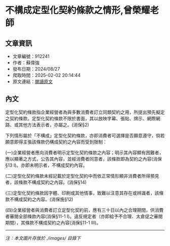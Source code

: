 # 不構成定型化契約條款之情形,曾榮耀老師

## 文章資訊
- 文章編號：912241
- 作者：蘇偉強
- 發布日期：2024/08/27
- 爬取時間：2025-02-02 20:14:44
- 原文連結：[閱讀原文](https://real-estate.get.com.tw/Columns/detail.aspx?no=912241)

## 內文
定型化契約條款指企業經營者為與多數消費者訂立同類契約之用，所提出預先擬定之契約條款。定型化契約條款不限於書面，其以放映字幕、張貼、牌示、網際網路、或其他方法表示者，亦屬之。(消保§2)

下列情形屬於「不構成」定型化契約條款，亦即消費者可選擇是否願意遵守，倘若願意即得主張該條款仍構成契約之內容而受到限制：

(一)企業經營者應向消費者明示定型化契約條款之內容；明示其內容顯有困難者，應以顯著之方式，公告其內容，並經消費者同意者，該條款即為契約之內容(消保§13 I)。亦即未明示者，不構成契約內容。

(二)定型化契約條款未經記載於定型化契約中而依正常情形顯非消費者所得預見者，該條款不構成契約之內容。(消保§14)

(三)定型化契約條款因字體、印刷或其他情事，致難以注意其存在或辨識者，該條款不構成契約之內容。(消保施§12)

(四)企業經營者與消費者訂立定型化契約前，應有三十日以內之合理期間，供消費者審閱全部條款內容(消保§11-1 I)。違反規定者（亦即給予不合理、太倉促之審閱期間），其條款不構成契約之內容(消保§11-1 III)。

---
*注：本文圖片存放於 ./images/ 目錄下*
